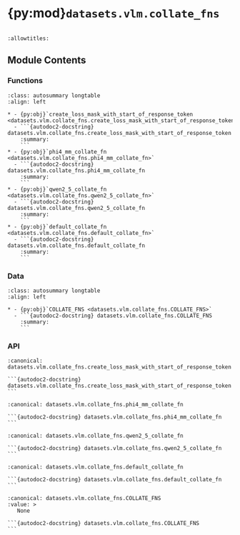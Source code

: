 # {py:mod}`datasets.vlm.collate_fns`

```{py:module} datasets.vlm.collate_fns
```

```{autodoc2-docstring} datasets.vlm.collate_fns
:allowtitles:
```

## Module Contents

### Functions

````{list-table}
:class: autosummary longtable
:align: left

* - {py:obj}`create_loss_mask_with_start_of_response_token <datasets.vlm.collate_fns.create_loss_mask_with_start_of_response_token>`
  - ```{autodoc2-docstring} datasets.vlm.collate_fns.create_loss_mask_with_start_of_response_token
    :summary:
    ```
* - {py:obj}`phi4_mm_collate_fn <datasets.vlm.collate_fns.phi4_mm_collate_fn>`
  - ```{autodoc2-docstring} datasets.vlm.collate_fns.phi4_mm_collate_fn
    :summary:
    ```
* - {py:obj}`qwen2_5_collate_fn <datasets.vlm.collate_fns.qwen2_5_collate_fn>`
  - ```{autodoc2-docstring} datasets.vlm.collate_fns.qwen2_5_collate_fn
    :summary:
    ```
* - {py:obj}`default_collate_fn <datasets.vlm.collate_fns.default_collate_fn>`
  - ```{autodoc2-docstring} datasets.vlm.collate_fns.default_collate_fn
    :summary:
    ```
````

### Data

````{list-table}
:class: autosummary longtable
:align: left

* - {py:obj}`COLLATE_FNS <datasets.vlm.collate_fns.COLLATE_FNS>`
  - ```{autodoc2-docstring} datasets.vlm.collate_fns.COLLATE_FNS
    :summary:
    ```
````

### API

````{py:function} create_loss_mask_with_start_of_response_token(input_ids, processor, start_of_response_token=None)
:canonical: datasets.vlm.collate_fns.create_loss_mask_with_start_of_response_token

```{autodoc2-docstring} datasets.vlm.collate_fns.create_loss_mask_with_start_of_response_token
```
````

````{py:function} phi4_mm_collate_fn(examples, processor)
:canonical: datasets.vlm.collate_fns.phi4_mm_collate_fn

```{autodoc2-docstring} datasets.vlm.collate_fns.phi4_mm_collate_fn
```
````

````{py:function} qwen2_5_collate_fn(examples: list, processor, start_of_response_token='<|im_start|>assistant\n') -> dict[str, torch.Tensor]
:canonical: datasets.vlm.collate_fns.qwen2_5_collate_fn

```{autodoc2-docstring} datasets.vlm.collate_fns.qwen2_5_collate_fn
```
````

````{py:function} default_collate_fn(examples: list, processor, start_of_response_token=None) -> dict[str, torch.Tensor]
:canonical: datasets.vlm.collate_fns.default_collate_fn

```{autodoc2-docstring} datasets.vlm.collate_fns.default_collate_fn
```
````

````{py:data} COLLATE_FNS
:canonical: datasets.vlm.collate_fns.COLLATE_FNS
:value: >
   None

```{autodoc2-docstring} datasets.vlm.collate_fns.COLLATE_FNS
```

````
